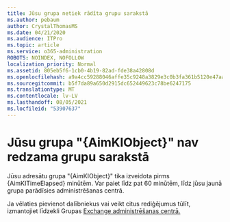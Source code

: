 ```yaml
---
title: Jūsu grupa netiek rādīta grupu sarakstā
ms.author: pebaum
author: CrystalThomasMS
ms.date: 04/21/2020
ms.audience: ITPro
ms.topic: article
ms.service: o365-administration
ROBOTS: NOINDEX, NOFOLLOW
localization_priority: Normal
ms.assetid: 805eb5f6-1cb0-4b19-82ad-fde38a42808d
ms.openlocfilehash: a9a4cc59288046affe35c9248a3829e3c0b3fa361b5120e47aaeaa34eec7a983
ms.sourcegitcommit: b5f7da89a650d2915dc652449623c78be6247175
ms.translationtype: MT
ms.contentlocale: lv-LV
ms.lasthandoff: 08/05/2021
ms.locfileid: "53907637"
---
```

# <a name="your-group-aimkiobject-not-showing-in-groups-list"></a>Jūsu grupa "{AimKIObject}" nav redzama grupu sarakstā

Jūsu adresātu grupa "{AimKIObject}" tika izveidota pirms {AimKITimeElapsed} minūtēm. Var paiet līdz pat 60 minūtēm, līdz jūsu jaunā grupa parādīsies administrēšanas centrā.
  
Ja vēlaties pievienot dalībniekus vai veikt citus rediģējumus tūlīt, izmantojiet līdzekli Grupas [Exchange administrēšanas centrā.](https://outlook.office365.com/ecp/?rfr=Admin_o365&amp;exsvurl=1&amp;mkt=en-US.aspx)
  

